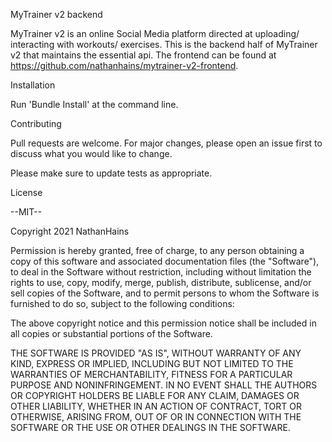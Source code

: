 MyTrainer v2 backend

MyTrainer v2 is an online Social Media platform directed at uploading/ interacting with workouts/ exercises. This is the backend half of MyTrainer v2 that maintains the essential api. The frontend can be found at https://github.com/nathanhains/mytrainer-v2-frontend.

Installation

Run 'Bundle Install' at the command line.

Contributing

Pull requests are welcome. For major changes, please open an issue first to discuss what you would like to change.

Please make sure to update tests as appropriate.

License

--MIT--

Copyright 2021 NathanHains

Permission is hereby granted, free of charge, to any person obtaining a copy of this software and associated documentation files (the "Software"), to deal in the Software without restriction, including without limitation the rights to use, copy, modify, merge, publish, distribute, sublicense, and/or sell copies of the Software, and to permit persons to whom the Software is furnished to do so, subject to the following conditions:

The above copyright notice and this permission notice shall be included in all copies or substantial portions of the Software.

THE SOFTWARE IS PROVIDED "AS IS", WITHOUT WARRANTY OF ANY KIND, EXPRESS OR IMPLIED, INCLUDING BUT NOT LIMITED TO THE WARRANTIES OF MERCHANTABILITY, FITNESS FOR A PARTICULAR PURPOSE AND NONINFRINGEMENT. IN NO EVENT SHALL THE AUTHORS OR COPYRIGHT HOLDERS BE LIABLE FOR ANY CLAIM, DAMAGES OR OTHER LIABILITY, WHETHER IN AN ACTION OF CONTRACT, TORT OR OTHERWISE, ARISING FROM, OUT OF OR IN CONNECTION WITH THE SOFTWARE OR THE USE OR OTHER DEALINGS IN THE SOFTWARE.